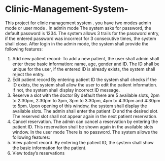 # Clinic-Management-System-

This project for clinic management system . you have two modes admin mode or user mode .
 In admin mode 
The system asks for password, the default password is 1234. The system allows 3 trails for the password entry, if the entered password was incorrect for 3 consecutive times, the system shall close. After login in the admin mode, the system shall provide the following features: 
1. Add new patient record: 
To add a new patient, the user shall admin shall enter these basic information: name, age, gender and ID. The ID shall be unique for the user, if the entered ID is already exists, the system shall reject the entry. 
2. Edit patient record 
By entering patient ID the system shall checks if the ID exists, the system shall allow the user to edit the patient information. If not, the system shall display incorrect ID message. 
3. Reserve a slot with the doctor 
By default there are 5 available slots, 2pm to 2:30pm, 2:30pm to 3pm, 3pm to 3:30pm, 4pm to 4:30pm and 4:30pm to 5pm. Upon opening of this window, the system shall display the available slots. The admin shall enter the patient ID and the desired slot. The reserved slot shall not appear again in the next patient reservation. 
4. Cancel reservation. 
The admin can cancel a reservation by entering the patient ID. This reservation shall be shown again in the available slots window. 
In the user mode 
There is no password. The system allows the following features: 
1. View patient record. 
By entering the patient ID, the system shall show the basic information for the patient. 
2. View today’s reservations
